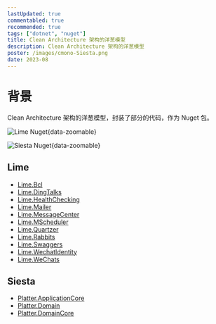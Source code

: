 ```yaml
---
lastUpdated: true
commentabled: true
recommended: true
tags: ["dotnet", "nuget"]
title: Clean Architecture 架构的洋葱模型
description: Clean Architecture 架构的洋葱模型
poster: /images/cmono-Siesta.png
date: 2023-08
---
```


# 背景 #

Clean Architecture 架构的洋葱模型，封装了部分的代码，作为 Nuget 包。

<div class="grid grid-cols-2 gap-4">

![Lime Nuget](/images/cmono-Lime.png){data-zoomable}

![Siesta Nuget](/images/cmono-Siesta.png){data-zoomable}

</div>

## Lime ##

- [Lime.Bcl](https://www.nuget.org/packages/Lime.Bcl/)
- [Lime.DingTalks](https://www.nuget.org/packages/Lime.DingTalks/)
- [Lime.HealthChecking](https://www.nuget.org/packages/Lime.HealthChecking/)
- [Lime.Mailer](https://www.nuget.org/packages/Lime.Mailer/)
- [Lime.MessageCenter](https://www.nuget.org/packages/Lime.MessageCenter/)
- [Lime.MScheduler](https://www.nuget.org/packages/Lime.MScheduler/)
- [Lime.Quartzer](https://www.nuget.org/packages/Lime.Quartzer/)
- [Lime.Rabbits](https://www.nuget.org/packages/Lime.Rabbits/)
- [Lime.Swaggers](https://www.nuget.org/packages/Lime.Swaggers/)
- [Lime.WechatIdentity](https://www.nuget.org/packages/Lime.WechatIdentity/)
- [Lime.WeChats](https://www.nuget.org/packages/Lime.WeChats/)

## Siesta ##

- [Platter.ApplicationCore](https://www.nuget.org/packages/Platter.ApplicationCore/)
- [Platter.Domain](https://www.nuget.org/packages/Platter.Domain/)
- [Platter.DomainCore](https://www.nuget.org/packages/Platter.DomainCore/)

